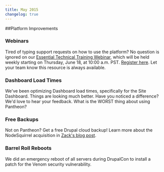 ```yaml
---
title: May 2015
changelog: true
---
```

##Platform Improvements

### Webinars
Tired of typing support requests on how to use the platform? No question is ignored on our [Essential Technical Training Webinar](https://pantheon.io/new-user-training), which will be held weekly starting on Thursday, June 18, at 10:00 a.m. PST. [Register here](https://pantheon.io/new-user-training). Let your team know this resource is always available.

### Dashboard Load Times
We've been optimizing Dashboard load times, specifically for the Site Dashboard. Things are looking much better. Have you noticed a difference? We'd love to hear your feedback. What is the WORST thing about using Pantheon?

### Free Backups
Not on Pantheon? Get a free Drupal cloud backup! Learn more about the NodeSquirrel acquisition in [Zack's blog post](https://pantheon.io/blog/why-pantheon-bought-nodesquirrel).

### Barrel Roll Reboots
We did an emergency reboot of all servers during DrupalCon to install a patch for the Venom security vulnerability.
